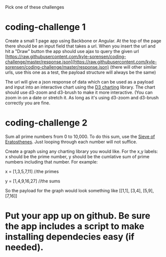 Pick one of these challenges 

# coding-challenge 1

Create a small 1 page app using Backbone or Angular. At the top of the page there should be an input field that takes a url. When you insert the url and hit a "Draw" button the app should use ajax to query the given url [https://raw.githubusercontent.com/kyle-sorensen/coding-challenge/master/response.json](https://raw.githubusercontent.com/kyle-sorensen/coding-challenge/master/response.json) (there will other similar urls, use this one as a test, the payload structure will always be the same)

The url will give a json response of data which can be used as a payload and input into an interactive chart using the [D3 charting](https://d3js.org/) library. The chart should use d3-zoom and d3-brush to make it more interactive. (You can zoom in on a date or stretch it. As long as it's using d3-zoom and d3-brush correctly you are fine. 


# coding-challenge 2

Sum all prime numbers from 0 to 10,000. To do this sum, use the [Sieve of Eratosthenes](https://en.wikipedia.org/wiki/Sieve_of_Eratosthenes). Just looping through each number will not suffice. 

Create a graph using any charting library you would like. For the x,y labels: x should be the prime number, y should be the cumlative sum of prime numbers including that number. For example:

x = [1,3,5,7,11] //the primes

y = [1,4,9,16,27] //the sums

So the payload for the graph would look something like [[1,1], [3,4], [5,9], [7,16]]


# Put your app up on github. Be sure the app includes a script to make installing dependecies easy (if needed).

